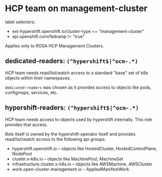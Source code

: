 # HCP team on management-cluster

label selectors:
* ext-hypershift.openshift.io/cluster-type == "management-cluster"
* api.openshift.com/fedramp != "true"

Applies only to ROSA HCP Management Clusters.

## dedicated-readers: `(^hypershift$|^ocm-.*)`

HCP team needs read/list/watch access to a standard "base" set of k8s objects within their namespaces.

`dedicated-readers` was chosen as it provides access to objects like pods, configmaps, services, etc.

## hypershift-readers: `(^hypershift$|^ocm-.*)`

HCP team needs access to objects used by hypershift internally. This role provides that access.

Role itself is owned by the hypershift-operator itself and provides read/list/watch access to the following api groups:
- hypershift.openshift.io – objects like HostedCluster, HostedControlPlane, NodePool
- cluster.x-k8s.io – objects like MachinePool, MachineSet
- infrastructure.cluster.x-k8s.io – objects like AWSMachine, AWSCluster
- work.open-cluster-management.io – AppliedManifestWork

